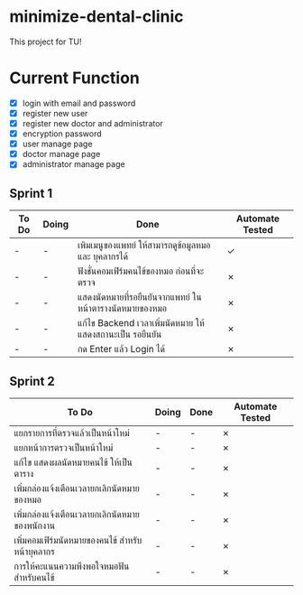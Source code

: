 # minimize-dental-clinic

This project for TU!

# Current Function
- [x] login with email and password
- [x] register new user
- [x] register new doctor and administrator
- [x] encryption password
- [x] user manage page
- [x] doctor manage page
- [x] administrator manage page

## Sprint 1
| To Do | Doing | Done | Automate Tested |
|-------|-------|------|-----------------|
|-|-|เพิมเมนูของแพทย์ ให้สามารถดูข้อมูลหมอ และ บุคลากรได้| ✓ |
|-|-|ฟังชั่นคอมเฟิร์มคนไข้ของหมอ ก่อนที่จะตรวจ| ✗ |
|-|-|แสดงนัดหมายที่รอยืนยันจากแพทย์ ในหน้าตารางนัดหมายของหมอ| ✗ |
|-|-|แก้ไข Backend เวลาเพิ่มนัดหมาย ให้แสดงสถานะเป็น รอยืนยัน| ✗ |
|-|-|กด Enter แล้ว Login ได้| ✗ |


## Sprint 2
| To Do | Doing | Done | Automate Tested |
|-------|-------|------|-----------------|
|แยกรายการที่ตรวจแล้วเป็นหน้าใหม่|-|-| ✗ |
|แยกหน้าการตรวจเป็นหน้าใหม่|-|-| ✗ |
|แก้ไข แสดงผลนัดหมายคนไข้ ให้เป็นตาราง|-|-| ✗ |
|เพิ่มกล่องแจ้งเตือนเวลายกเลิกนัดหมายของหมอ|-|-| ✗ |
|เพิ่มกล่องแจ้งเตือนเวลายกเลิกนัดหมายของพนักงาน|-|-| ✗ |
|เพิ่มคอมเฟิร์มนัดหมายของคนไข้ สำหรับหน้าบุคลากร|-|-| ✗ |
|การให้คะแนนความพึงพอใจหมอฟัน สำหรับคนไข้|-|-| ✗ |

